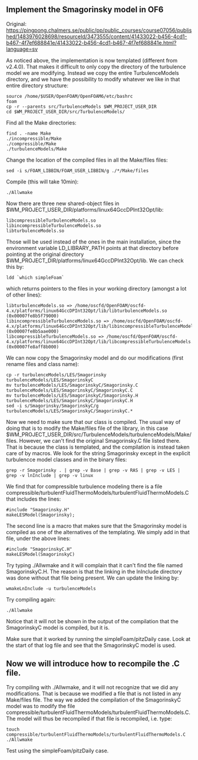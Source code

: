 ## Implement the Smagorinsky model in OF6
Original: https://pingpong.chalmers.se/public/pp/public_courses/course07056/published/1483976028698/resourceId/3473555/content/41433022-b456-4cd1-b467-4f7ef688841e/41433022-b456-4cd1-b467-4f7ef688841e.html?language=sv

As noticed above, the implementation is now templated (different from v2.4.0). That makes it difficult to only copy the directory of the turbulence model we are modifying. Instead we copy the entire TurbulenceModels directory, and we have the possibility to modify whatever we like in that entire directory structure:

	source /home/$USER/OpenFOAM/OpenFOAM6/etc/bashrc 
	foam
	cp -r --parents src/TurbulenceModels $WM_PROJECT_USER_DIR
	cd $WM_PROJECT_USER_DIR/src/TurbulenceModels/
	
Find all the Make directories:

	find . -name Make
	./incompressible/Make
	./compressible/Make
	./turbulenceModels/Make
	
Change the location of the compiled files in all the Make/files files:

	sed -i s/FOAM_LIBBIN/FOAM_USER_LIBBIN/g ./*/Make/files

Compile (this will take 10min):

	./Allwmake
Now there are three new shared-object files in $WM_PROJECT_USER_DIR/platforms/linux64GccDPInt32Opt/lib:

	libcompressibleTurbulenceModels.so
	libincompressibleTurbulenceModels.so
	libturbulenceModels.so

Those will be used instead of the ones in the main installation, since the environment variable LD_LIBRARY_PATH points at that directory before pointing at the original directory $WM_PROJECT_DIR/platforms/linux64GccDPInt32Opt/lib. We can check this by:

	ldd `which simpleFoam`
which returns pointers to the files in your working directory (amongst a lot of other lines):

	libturbulenceModels.so => /home/oscfd/OpenFOAM/oscfd-4.x/platforms/linux64GccDPInt32Opt/lib/libturbulenceModels.so (0x00007fe8b5f79000)
	libincompressibleTurbulenceModels.so => /home/oscfd/OpenFOAM/oscfd-4.x/platforms/linux64GccDPInt32Opt/lib/libincompressibleTurbulenceModels.so (0x00007fe8b5aae000)
	libcompressibleTurbulenceModels.so => /home/oscfd/OpenFOAM/oscfd-4.x/platforms/linux64GccDPInt32Opt/lib/libcompressibleTurbulenceModels.so (0x00007fe8aff8b000)

We can now copy the Smagorinsky model and do our modifications (first rename files and class name):

	cp -r turbulenceModels/LES/Smagorinsky turbulenceModels/LES/SmagorinskyC
	mv turbulenceModels/LES/SmagorinskyC/Smagorinsky.C turbulenceModels/LES/SmagorinskyC/SmagorinskyC.C
	mv turbulenceModels/LES/SmagorinskyC/Smagorinsky.H turbulenceModels/LES/SmagorinskyC/SmagorinskyC.H
	sed -i s/Smagorinsky/SmagorinskyC/g turbulenceModels/LES/SmagorinskyC/SmagorinskyC.*

Now we need to make sure that our class is compiled. The usual way of doing that is to modify the Make/files file of the library, in this case $WM_PROJECT_USER_DIR/src/TurbulenceModels/turbulenceModels/Make/files. However, we can't find the original Smagorinsky.C file listed there. That is because the class is templated, and the compilation is instead taken care of by macros. We look for the string Smagorinsky except in the explicit turbulencce model classes and in the binary files:
	
	grep -r Smagorinsky . | grep -v Base | grep -v RAS | grep -v LES | grep -v lnInclude | grep -v linux
	
We find that for compressible turbulence modeling there is a file compressible/turbulentFluidThermoModels/turbulentFluidThermoModels.C that includes the lines:

	#include "Smagorinsky.H"
	makeLESModel(Smagorinsky);

The second line is a macro that makes sure that the Smagorinsky model is compiled as one of the alternatives of the templating. We simply add in that file, under the above lines:

	#include "SmagorinskyC.H"
	makeLESModel(SmagorinskyC)
	
Try typing ./Allwmake and it will complain that it can't find the file named SmagorinskyC.H. The reason is that the linking in the lnInclude directory was done without that file being present. We can update the linking by:

	wmakeLnInclude -u turbulenceModels
	
Try compiling again:

	./Allwmake
	
Notice that it will not be shown in the output of the compilation that the SmagorinskyC model is compiled, but it is.

Make sure that it worked by running the simpleFoam/pitzDaily case.
Look at the start of that log file and see that the SmagorinskyC model is used.	

## Now we will introduce how to recompile the .C file. 

Try compiling with ./Allwmake, and it will not recognize that we did any modifications. That is because we modified a file that is not listed in any Make/files file. The way we added the compilation of the SmagorinskyC model was to modify the file compressible/turbulentFluidThermoModels/turbulentFluidThermoModels.C. The model will thus be recompiled if that file is recompiled, i.e. type:

	touch compressible/turbulentFluidThermoModels/turbulentFluidThermoModels.C
	./Allwmake

Test using the simpleFoam/pitzDaily case.
